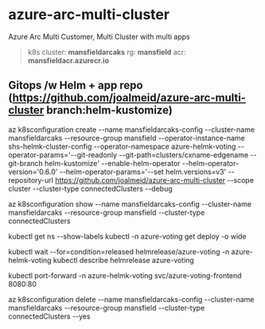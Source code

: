 # azure-arc-multi-cluster
Azure Arc Multi Customer, Multi Cluster with multi apps

> k8s cluster: **mansfieldarcaks**
> rg: **mansfield**
> acr: **mansfieldacr.azurecr.io**

## Gitops /w Helm + app repo  (https://github.com/joalmeid/azure-arc-multi-cluster branch:helm-kustomize)

az k8sconfiguration create --name mansfieldarcaks-config --cluster-name mansfieldarcaks --resource-group mansfield --operator-instance-name shs-helmk-cluster-config --operator-namespace azure-helmk-voting --operator-params='--git-readonly --git-path=clusters/cxname-edgename --git-branch helm-kustomize' --enable-helm-operator --helm-operator-version='0.6.0' --helm-operator-params='--set helm.versions=v3' --repository-url https://github.com/joalmeid/azure-arc-multi-cluster --scope cluster --cluster-type connectedClusters --debug

az k8sconfiguration show --name mansfieldarcaks-config --cluster-name mansfieldarcaks --resource-group mansfield --cluster-type connectedClusters

kubectl get ns --show-labels
kubectl -n azure-voting get deploy  -o wide

kubectl wait --for=condition=released helmrelease/azure-voting -n azure-helmk-voting
kubectl describe helmrelease azure-voting

kubectl port-forward -n azure-helmk-voting svc/azure-voting-frontend 8080:80

az k8sconfiguration delete --name mansfieldarcaks-config  --cluster-name mansfieldarcaks --resource-group mansfield --cluster-type connectedClusters --yes
